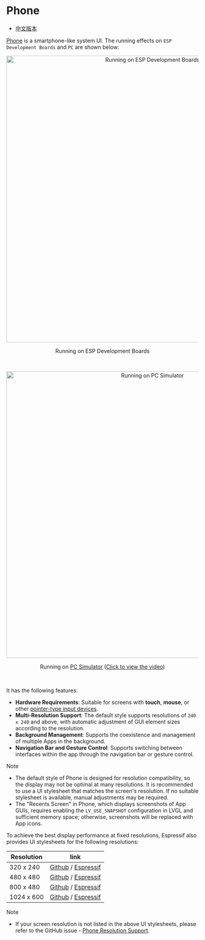 # Phone

* [中文版本](./system_ui_phone_CN.md)

[Phone](../src/systems/phone/) is a smartphone-like system UI. The running effects on `ESP Development Boards` and `PC` are shown below:

<div align="center"><img src="https://dl.espressif.com/AE/esp-dev-kits/esp_ui_phone_demo_esp.jpg" alt ="Running on ESP Development Boards" width="750"></div>

<p align="center">
Running on ESP Development Boards
</p>
<br>

<p align="center">
<img src="https://dl.espressif.com/AE/esp-dev-kits/esp_ui_phone_pc_1024_600_3.gif" alt ="Running on PC Simulator" width="750">
</p>

<p align="center">
Running on <a href="https://github.com/esp-arduino-libs/esp-ui-simulator_vscode">PC Simulator</a> (<a href="https://dl.espressif.com/AE/esp-dev-kits/esp_ui_phone_pc_1024_600_1.mp4">Click to view the video</a>)
</p>
<br>

It has the following features:

- **Hardware Requirements**: Suitable for screens with **touch**, **mouse**, or other [pointer-type input devices](https://docs.lvgl.io/master/porting/indev.html#touchpad-mouse-or-any-pointer).
- **Multi-Resolution Support**: The default style supports resolutions of `240 x 240` and above, with automatic adjustment of GUI element sizes according to the resolution.
- **Background Management**: Supports the coexistence and management of multiple Apps in the background.
- **Navigation Bar and Gesture Control**: Supports switching between interfaces within the app through the navigation bar or gesture control.

> [!NOTE]
> * The default style of Phone is designed for resolution compatibility, so the display may not be optimal at many resolutions. It is recommended to use a UI stylesheet that matches the screen's resolution. If no suitable stylesheet is available, manual adjustments may be required.
> * The "Recents Screen" in Phone, which displays screenshots of App GUIs, requires enabling the `LV_USE_SNAPSHOT` configuration in LVGL and sufficient memory space; otherwise, screenshots will be replaced with App icons.

To achieve the best display performance at fixed resolutions, Espressif also provides UI stylesheets for the following resolutions:

|  Resolution  | link |
| ------------ | ---- |
|  320 x 240   |  [Github](https://github.com/esp-arduino-libs/esp-ui-phone_320_240_stylesheet) / [Espressif](https://components.espressif.com/components/espressif/esp-ui-phone_320_240_stylesheet)  |
|  480 x 480   |  [Github](https://github.com/esp-arduino-libs/esp-ui-phone_480_480_stylesheet) / [Espressif](https://components.espressif.com/components/espressif/esp-ui-phone_480_480_stylesheet) |
|  800 x 480   |  [Github](https://github.com/esp-arduino-libs/esp-ui-phone_800_480_stylesheet) / [Espressif](https://components.espressif.com/components/espressif/esp-ui-phone_800_480_stylesheet) |
| 1024 x 600   |  [Github](https://github.com/esp-arduino-libs/esp-ui-phone_1024_600_stylesheet) / [Espressif](https://components.espressif.com/components/espressif/esp-ui-phone_1024_600_stylesheet) |

> [!NOTE]
> * If your screen resolution is not listed in the above UI stylesheets, please refer to the GitHub issue - [Phone Resolution Support](https://github.com/espressif/esp-ui/issues/5).
